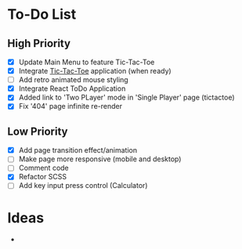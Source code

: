 # To-Do List

## High Priority

- [x] Update Main Menu to feature Tic-Tac-Toe
- [x] Integrate [Tic-Tac-Toe](https://github.com/SMelidoni/react-tictactoe-app) application (when ready)
- [ ] Add retro animated mouse styling
- [x] Integrate React ToDo Application
- [x] Added link to 'Two PLayer' mode in 'Single Player' page (tictactoe)
- [x] Fix '404' page infinite re-render

## Low Priority

- [x] Add page transition effect/animation
- [ ] Make page more responsive (mobile and desktop)
- [ ] Comment code
- [x] Refactor SCSS
- [ ] Add key input press control (Calculator)

# Ideas

-

